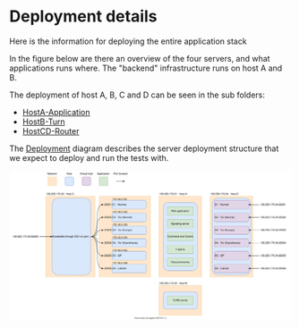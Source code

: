 # Deployment details

Here is the information for deploying the entire application stack


In the figure below are there an overview of the four servers, and what applications runs where. The "backend" infrastructure runs on host A and B.

The deployment of host A, B, C and D can be seen in the sub folders:

- [HostA-Application](./HostA-Application/Readme.md)
- [HostB-Turn](./HostB-Turn/Readme.md)
- [HostCD-Router](./HostCD-Router/Readme.md)


The [Deployment](./Deployment.drawio.svg) diagram describes the server deployment structure that we expect to deploy and run the tests with.

![Deployment](Deployment.drawio.svg)
